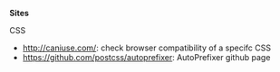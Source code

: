 **Sites**

CSS
- http://caniuse.com/: check browser compatibility of a specifc CSS
- https://github.com/postcss/autoprefixer: AutoPrefixer github page
